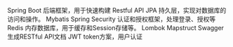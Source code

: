 Spring Boot 后端框架，用于快速构建 Restful API
JPA 持久层，实现对数据库的访问和操作。
Mybatis
Spring Security 认证和授权框架，处理登录、授权等
Redis 内存数据库，用于缓存和Session存储等。
Lombok 
Mapstruct
Swagger 生成RESTful API文档
JWT token方案，用户认证
